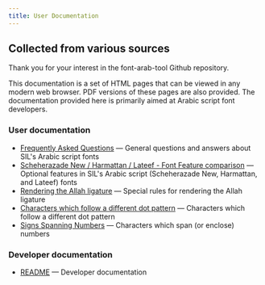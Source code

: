 ```yaml
---
title: User Documentation
---
```


## Collected from various sources

Thank you for your interest in the font-arab-tool Github repository. 

This documentation is a set of HTML pages that can be viewed in any modern web browser. PDF versions of these pages are also provided. The documentation provided here is primarily aimed at Arabic script font developers.

### User documentation

- [Frequently Asked Questions](faq.md) — General questions and answers about SIL's Arabic script fonts
- [Scheherazade New / Harmattan / Lateef - Font Feature comparison](shl_features.md) — Optional features in SIL's Arabic script (Scheherazade New, Harmattan, and Lateef) fonts
- [Rendering the Allah ligature](allah.md) — Special rules for rendering the Allah ligature
- [Characters which follow a different dot pattern](differentpattern.md) — Characters which follow a different dot pattern
- [Signs Spanning Numbers](spanning.md) — Characters which span (or enclose) numbers

### Developer documentation
- [README](https://github.com/silnrsi/font-arab-tools/tree/master/documentation/developer) — Developer documentation 
